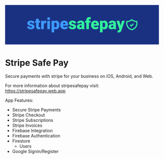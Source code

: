 <img src="assets/project/logo-on-dark-lg.png" />

# Stripe Safe Pay 

Secure payments with stripe for your business on iOS, Android, and Web.

For more information about stripesafepay visit:
https://stripesafepay.web.app

App Features:
-   Secure Stripe Payments
-   Stripe Checkout
-   Stripe Subscriptions
-   Stripe Invoices
-   Firebase Integration
-   Firebase Authentication
-   Firestore
    -   Users
-   Google Signin/Register


